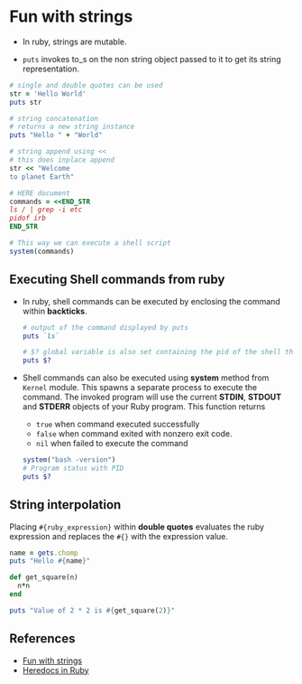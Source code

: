 # Fun with strings

* In ruby, strings are mutable.

* `puts` invokes to_s on the non string object passed to it to get its string representation.

~~~ruby
# single and double quotes can be used
str = 'Hello World'
puts str

# string concatenation
# returns a new string instance
puts "Hello " + "World"

# string append using <<
# this does inplace append
str << "Welcome
to planet Earth"

# HERE document
commands = <<END_STR
ls / | grep -i etc
pidof irb
END_STR

# This way we can execute a shell script
system(commands)
~~~

## Executing Shell commands from ruby

* In ruby, shell commands can be executed by enclosing the command within **backticks**.

  ~~~Ruby
  # output of the command displayed by puts
  puts `ls`

  # $? global variable is also set containing the pid of the shell the executed the command
  puts $?
  ~~~

* Shell commands can also be executed using **system** method from `Kernel` module. This spawns a separate process to execute the command. The invoked program will use the current **STDIN**, **STDOUT** and **STDERR** objects of your Ruby program. This function returns

  * `true` when command executed successfully
  * `false` when command exited with nonzero exit code.
  * `nil` when failed to execute the command

  ~~~Ruby
  system("bash -version")
  # Program status with PID
  puts $?
  ~~~

## String interpolation

Placing `#{ruby_expression}` within **double quotes** evaluates the ruby expression and replaces the `#{}` with the expression value.

~~~ruby
name = gets.chomp
puts "Hello #{name}"

def get_square(n)
  n*n
end

puts "Value of 2 * 2 is #{get_square(2)}"
~~~

## References

* [Fun with strings](http://rubylearning.com/satishtalim/fun_with_strings.html)
* [Heredocs in Ruby](https://www.rubyguides.com/2018/11/ruby-heredoc/)
